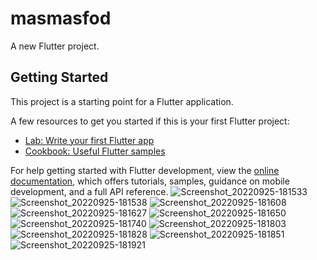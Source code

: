 # masmasfod

A new Flutter project.

## Getting Started

This project is a starting point for a Flutter application.

A few resources to get you started if this is your first Flutter project:

- [Lab: Write your first Flutter app](https://docs.flutter.dev/get-started/codelab)
- [Cookbook: Useful Flutter samples](https://docs.flutter.dev/cookbook)

For help getting started with Flutter development, view the
[online documentation](https://docs.flutter.dev/), which offers tutorials,
samples, guidance on mobile development, and a full API reference.
![Screenshot_20220925-181533](https://user-images.githubusercontent.com/108320639/192146511-0810aab1-0c87-45aa-8632-4a87f891584a.jpg)
![Screenshot_20220925-181538](https://user-images.githubusercontent.com/108320639/192146516-81f77793-a43b-41c1-a179-40817dc9169c.jpg)
![Screenshot_20220925-181608](https://user-images.githubusercontent.com/108320639/192146518-9deb16e8-7540-4ac0-b8d9-c4aff283c353.jpg)
![Screenshot_20220925-181627](https://user-images.githubusercontent.com/108320639/192146519-ee7f724b-9156-4c34-baa9-ddc2345ba1ce.jpg)
![Screenshot_20220925-181650](https://user-images.githubusercontent.com/108320639/192146522-949b0d82-6e73-4208-9fae-221c08b508d7.jpg)
![Screenshot_20220925-181740](https://user-images.githubusercontent.com/108320639/192146525-344f276d-c625-4c32-a711-8fae29670160.jpg)
![Screenshot_20220925-181803](https://user-images.githubusercontent.com/108320639/192146529-2b4f5264-b559-444c-ab3c-9d8ad0073c0f.jpg)
![Screenshot_20220925-181828](https://user-images.githubusercontent.com/108320639/192146531-b0c9f7aa-7ac9-40e6-9657-5a50d48dde3a.jpg)
![Screenshot_20220925-181851](https://user-images.githubusercontent.com/108320639/192146534-a000bc72-dab5-494c-a222-4bd18f4b5b17.jpg)
![Screenshot_20220925-181921](https://user-images.githubusercontent.com/108320639/192146539-ad68f711-6dcd-4cf7-a346-c865349eee36.jpg)
